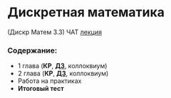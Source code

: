 # Дискретная математика 
(Дискр Матем 3.3)
ЧАТ [лекция](https://t.me/dmautumn3)

### Содержание:
- 1 глава (**КР**, [**ДЗ**](./DM-HW-1/), коллоквиум)
- 2 глава (**КР**, [**ДЗ**](./DM-HW-2/), коллоквиум)
- Работа на практиках
- **Итоговый тест**
